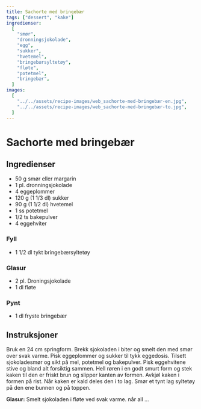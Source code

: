 ```yaml
---
title: Sachorte med bringebær
tags: ["dessert", "kake"]
ingredienser:
  [
    "smør",
    "dronningsjokolade",
    "egg",
    "sukker",
    "hvetemel",
    "bringebærsyltetøy",
    "fløte",
    "potetmel",
    "bringebær",
  ]
images:
  [
    "../../assets/recipe-images/web_sachorte-med-bringebær-en.jpg",
    "../../assets/recipe-images/web_sachorte-med-bringebær-to.jpg",
  ]
---
```


# Sachorte med bringebær

## Ingredienser

- 50 g smør eller margarin
- 1 pl. dronningsjokolade
- 4 eggeplommer
- 120 g (1 1/3 dl) sukker
- 90 g (1 1/2 dl) hvetemel
- 1 ss potetmel
- 1/2 ts bakepulver
- 4 eggehviter

### Fyll

- 1 1/2 dl tykt bringebærsyltetøy

### Glasur

- 2 pl. Droningsjokolade
- 1 dl fløte

### Pynt

- 1 dl fryste bringebær

## Instruksjoner

Bruk en 24 cm springform. Brekk sjokoladen i biter og smelt den med smør over svak varme. Pisk eggeplommer og sukker til tykk eggedosis. Tilsett sjokoladesmør og sikt på mel, potetmel og bakepulver. Pisk eggehvitene stive og bland alt forsiktig sammen. Hell røren i en godt smurt form og stek kaken til den er friskt brun og slipper kanten av formen. Avkjøl kaken i formen på rist. Når kaken er kald deles den i to lag. Smør et tynt lag syltetøy på den ene bunnen og på toppen.

**Glasur:** Smelt sjokoladen i fløte ved svak varme. når all ...
